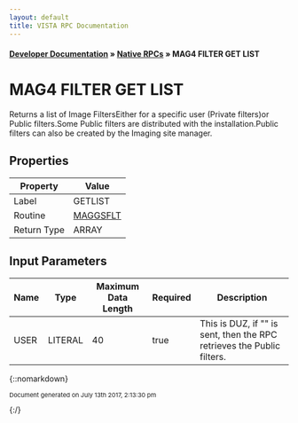 ```yaml
---
layout: default
title: VISTA RPC Documentation
---
```


#### [Developer Documentation](../index) &#187; [Native RPCs](TableOfContents) &#187; MAG4 FILTER GET LIST<br/>
# MAG4 FILTER GET LIST

Returns a list of Image FiltersEither for a specific user (Private filters)or Public filters.Some Public filters are distributed with the installation.Public filters can also be created by the Imaging site manager.

## Properties

Property | Value
--- | ---
Label | GETLIST
Routine | [MAGGSFLT](http://code.osehra.org/dox/Routine_MAGGSFLT_source.html)
Return Type | ARRAY


## Input Parameters

Name | Type | Maximum Data Length | Required | Description
--- | --- | --- | --- | ---
USER | LITERAL | 40 | true | This is DUZ, if &quot;&quot; is sent, then the RPC retrieves the Public filters.



{::nomarkdown} <br/><p style="font-size: 11px">Document generated on July 13th 2017, 2:13:30 pm</p>{:/}